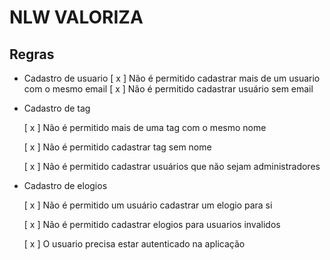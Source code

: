  # NLW VALORIZA 


 ## Regras

 - Cadastro de usuario
    [ x ] Não é permitido cadastrar mais de um usuario com o mesmo email
    [ x ] Não é permitido cadastrar usuário sem email

- Cadastro de tag

    [ x ] Não é permitido mais de uma tag com o mesmo nome

    [ x ] Não é permitido cadastrar tag sem nome

    [ x ] Não é permitido cadastrar usuários que não sejam administradores

- Cadastro de elogios

    [ x ] Não é permitido um usuário cadastrar um elogio para si

    [ x ] Não é permitido cadastrar elogios para usuarios invalidos

    [ x ] O usuario precisa estar autenticado na aplicação